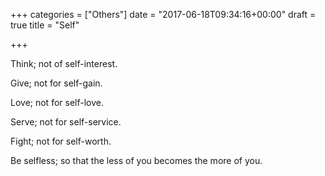 +++
categories = ["Others"]
date = "2017-06-18T09:34:16+00:00"
draft = true
title = "Self"

+++


Think; not of self-interest.

Give; not for self-gain.

Love; not for self-love.

Serve; not for self-service.

Fight; not for self-worth.

Be selfless; so that the less of you becomes the more of you.